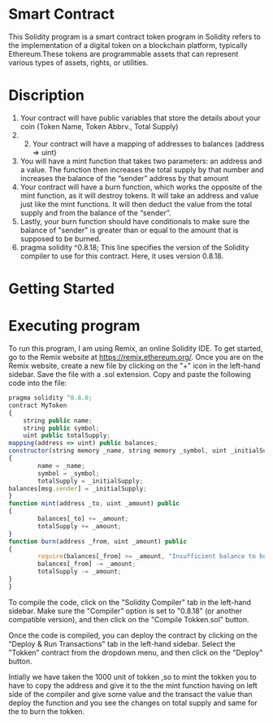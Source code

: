 # Smart Contract

This Solidity program is a smart contract token program in Solidity refers to the implementation of a digital token on a blockchain platform, typically Ethereum.These tokens are programmable assets that can represent various types of assets, rights, or utilities.

# Discription

1. Your contract will have public variables that store the details about your coin (Token Name, Token     Abbrv., Total Supply)
2. 2. Your contract will have a mapping of addresses to balances (address => uint)
3. You will have a mint function that takes two parameters: an address and a value. 
   The function then increases the total supply by that number and increases the balance 
   of the “sender” address by that amount
4. Your contract will have a burn function, which works the opposite of the mint function, as it will     destroy tokens. It will take an address and value just like the mint functions. It will then deduct    the value from the total supply and from the balance of the “sender”.
5. Lastly, your burn function should have conditionals to make sure the balance of "sender" is greater    than or equal to the amount that is supposed to be burned.
6. pragma solidity ^0.8.18;
   This line specifies the version of the Solidity compiler to use for this contract. Here, it uses       version 0.8.18.


# Getting Started

# Executing program
To run this program, I am using Remix, an online Solidity IDE. To get started, go to the Remix website at https://remix.ethereum.org/.
Once you are on the Remix website, create a new file by clicking on the "+" icon in the left-hand sidebar. Save the file with a .sol extension. Copy and paste the following code into the file:

```javascript
pragma solidity ^0.8.0;
contract MyToken 
{
    string public name;    
    string public symbol;  
    uint public totalSupply;
mapping(address => uint) public balances;
constructor(string memory _name, string memory _symbol, uint _initialSupply) 
{
        name = _name;
        symbol = _symbol;
        totalSupply = _initialSupply;
balances[msg.sender] = _initialSupply;
}
function mint(address _to, uint _amount) public
{
        balances[_to] += _amount;
        totalSupply += _amount;
}
function burn(address _from, uint _amount) public 
{
        require(balances[_from] >= _amount, "Insufficient balance to burn");
        balances[_from] -= _amount;
        totalSupply -= _amount;
}
}

```

 
To compile the code, click on the "Solidity Compiler" tab in the left-hand sidebar. Make sure the "Compiler" option is set to "0.8.18" (or another compatible version), and then click on the "Compile Tokken.sol" button.

Once the code is compiled, you can deploy the contract by clicking on the "Deploy & Run Transactions" tab in the left-hand sidebar. Select the "Tokken" contract from the dropdown menu, and then click on the "Deploy" button.

Intially we have taken the 1000 unit of tokken ,so to mint the tokken you to have to copy the address and give it to the the mint function having on left side of the compiler and give some value and the transact the value than deploy the function and you see the changes on total supply and same for the to burn the tokken.
     
     
     
     
     
     
     
     
     
     
     
     
     
   





   
